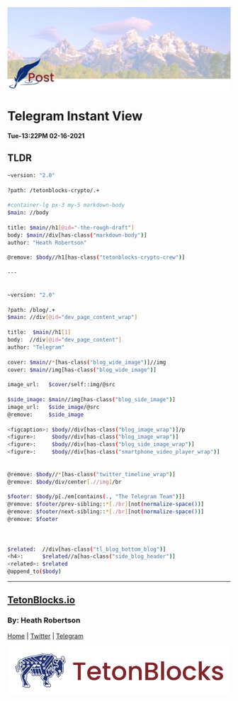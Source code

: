 ![Cover Photo](../../assets/images/tetonblocks_blog_tetonblocks-post-cover.jpg)

# Telegram Instant View
**Tue-13:22PM 02-16-2021**

## TLDR


```bash
~version: "2.0"

?path: /tetonblocks-crypto/.+

#container-lg px-3 my-5 markdown-body
$main: //body

title: $main//h1[@id="-the-rough-draft"]
body: $main//div[has-class("markdown-body")]
author: "Heath Robertson"

@remove: $body//h1[has-class("tetonblocks-crypto-crew")]

---


~version: "2.0"

?path: /blog/.+
$main: //div[@id="dev_page_content_wrap"]

title:  $main//h1[1]
body:  //div[@id="dev_page_content"]
author: "Telegram"

cover: $main//*[has-class("blog_wide_image")]//img
cover: $main//img[has-class("blog_wide_image")]

image_url:   $cover/self::img/@src

$side_image: $main//img[has-class("blog_side_image")]
image_url:   $side_image/@src
@remove:     $side_image

<figcaption>: $body//div[has-class("blog_image_wrap")]/p
<figure>:     $body//div[has-class("blog_image_wrap")]
<figure>:     $body//div[has-class("blog_side_image_wrap")]
<figure>:     $body//div[has-class("smartphone_video_player_wrap")]


@remove: $body//*[has-class("twitter_timeline_wrap")]
@remove: $body/div/center[.//img]/br

$footer: $body/p[./em[contains(., "The Telegram Team")]]
@remove: $footer/prev-sibling::*[./br][not(normalize-space())]
@remove: $footer/next-sibling::*[./br][not(normalize-space())]
@remove: $footer



$related:  //div[has-class("tl_blog_bottom_blog")]
<h4>:      $related//a[has-class("side_blog_header")]
<related>: $related
@append_to($body)
```



---
## [TetonBlocks.io](https://tetonblocks.io)
### By: Heath Robertson


[Home](../../index.md) | [Twitter](https://twitter.com/TetonBlocks) | [Telegram](https://t.me/TetonPool)

![Footer Image](../../assets/images/tetonblocks_logo_banner.png)
